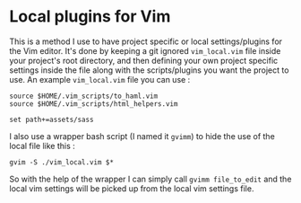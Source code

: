 # Local plugins for Vim
This is a method I use to have project specific or local settings/plugins for the Vim editor. It's done by keeping a git ignored `vim_local.vim` file inside your project's root directory, and then defining your own project specific settings inside the file along with the scripts/plugins you want the project to use. An example `vim_local.vim` file you can use :

    source $HOME/.vim_scripts/to_haml.vim
    source $HOME/.vim_scripts/html_helpers.vim
    
    set path+=assets/sass
  
I also use a wrapper bash script (I named it `gvimm`) to hide the use of the local file like this :
  
    gvim -S ./vim_local.vim $*
    
So with the help of the wrapper I can simply call `gvimm file_to_edit` and the local vim settings will be picked up from the local vim settings file.
  
    

